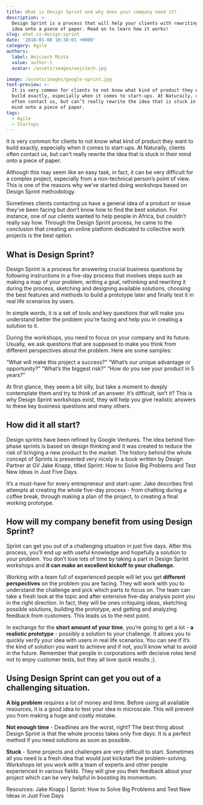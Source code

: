 ```yaml
---
title: What is Design Sprint and why does your company need it?
description: >-
  Design Sprint is a process that will help your clients with rewriting their
  idea onto a piece of paper. Read on to learn how it works!
slug: what-is-design-sprint
date: '2018-01-08 10:38:01 +0000'
category: Agile
authors:
  label: Wojciech Miśta
  value: author-1
  avatar: /assets/images/wojciech.jpg

image: /assets/images/google-sprint.jpg
text-preview: >-
  It is very common for clients to not know what kind of product they want to
  build exactly, especially when it comes to start-ups. At Naturaily, clients
  often contact us, but can’t really rewrite the idea that is stuck in their
  mind onto a piece of paper.
tags:
  - Agile
  - Startups
---
```




It is very common for clients to not know what kind of product they want to build exactly, especially when it comes to start-ups. At Naturaily, clients often contact us, but can’t really rewrite the idea that is stuck in their mind onto a piece of paper.

Although this may seem like an easy task, in fact, it can be very difficult for a complex project, especially from a non-technical person’s point of view. This is one of the reasons why we’ve started doing workshops based on Design Sprint methodology.

Sometimes clients contacting us have a general idea of a product or issue they’ve been facing but don’t know how to find the best solution. For instance, one of our clients wanted to help people in Africa, but couldn’t really say how. Through the Design Sprint process, he came to the conclusion that creating an online platform dedicated to collective work projects is the best option.

## What is Design Sprint?

Design Sprint is a process for answering crucial business questions by following instructions in a five-day process that involves steps such as making a map of your problem, writing a goal, rethinking and rewriting it during the process, sketching and designing available solutions, choosing the best features and methods to build a prototype later and finally test it in real life scenarios by users.

In simple words, it is a set of tools and key questions that will make you understand better the problem you’re facing and help you in creating a solution to it.

During the workshops, you need to focus on your company and its future. Usually, we ask questions that are supposed to make you think from different perspectives about the problem. Here are some samples:

“What will make this project a success?”
“What’s our unique advantage or opportunity?”
“What’s the biggest risk?”
“How do you see your product in 5 years?”

At first glance, they seem a bit silly, but take a moment to deeply contemplate them and try to think of an answer. It’s difficult, isn’t it? This is why Design Sprint workshops exist, they will help you give realistic answers to these key business questions and many others.

## How did it all start?

Design sprints have been refined by Google Ventures. The idea behind five-phase sprints is based on design thinking and it was created to reduce the risk of bringing a new product to the market. The history behind the whole concept of Sprints is presented very nicely in a book written by Design Partner at GV Jake Knapp, titled Sprint: How to Solve Big Problems and Test New Ideas in Just Five Days.

It’s a must-have for every entrepreneur and start-uper. Jake describes first attempts at creating the whole five-day process - from chatting during a coffee break, through making a plan of the project, to creating a final working prototype.

## How will my company benefit from using Design Sprint?

Sprint can get you out of a challenging situation in just five days. After this process, you’ll end up with useful knowledge and hopefully a solution to your problem. You don’t lose lots of time by taking a part in Design Sprint workshops and **it can make an excellent kickoff to your challenge.**

Working with a team full of experienced people will let you get **different perspectives** on the problem you are facing. They will work with you to understand the challenge and pick which parts to focus on. The team can take a fresh look at the topic and after extensive five-day analysis point you in the right direction. In fact, they will be ones critiquing ideas, sketching possible solutions, building the prototype, and getting and analyzing feedback from customers. This leads us to the next point.

In exchange for the **short amount of your time**, you’re going to get a lot - **a realistic prototype** - possibly a solution to your challenge. It allows you to quickly verify your idea with users in real life scenarios. You can see if it’s the kind of solution you want to achieve and if not, you’ll know what to avoid in the future. Remember that people in corporations with decisive roles tend not to enjoy customer tests, but they all love quick results ;).

## Using Design Sprint can get you out of a challenging situation.

**A big problem** requires a lot of money and time. Before using all available resources, it is a good idea to test your idea in microscale. This will prevent you from making a huge and costly mistake.

**Not enough time** - Deadlines are the worst, right? The best thing about Design Sprint is that the whole process takes only five days. It is a perfect method if you need solutions as soon as possible.

**Stuck** - Some projects and challenges are very difficult to start. Sometimes all you need is a fresh idea that would just kickstart the problem-solving. Workshops let you work with a team of experts and other people experienced in various fields. They will give you their feedback about your project which can be very helpful in boosting its momentum.

<!-- Interested in the details? Check out our article about how Design Sprint workshops look here, at Naturaily - [coming soon]. -->


Resources:
Jake Knapp | Sprint: How to Solve Big Problems and Test New Ideas in Just Five Days
